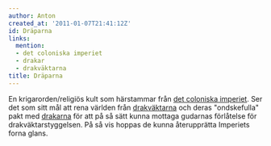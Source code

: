 ```yaml
---
author: Anton
created_at: '2011-01-07T21:41:12Z'
id: Dräparna
links:
  mention:
  - det coloniska imperiet
  - drakar
  - drakväktarna
title: Dräparna
---
```


En krigarorden/religiös kult som härstammar från [det coloniska imperiet]. Ser det som sitt mål att
rena världen från [drakväktarna] och deras "ondskefulla" pakt med [drakarna] för att på så sätt
kunna mottaga gudarnas förlåtelse för drakväktarstyggelsen. På så vis hoppas de kunna återupprätta
Imperiets forna glans.

  [det coloniska imperiet]: det_coloniska_imperiet
  [drakväktarna]: drakväktarna
  [drakarna]: drakar
